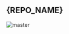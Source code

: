 ## {REPO_NAME}
![master](https://github.com/nrkno/{REPO_NAME}/workflows/Docker%20Build/Push%20and%20Deploy%20to%20k8s/badge.svg?branch=master)

